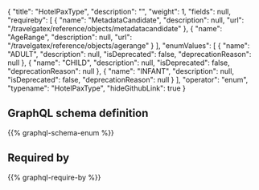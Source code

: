 {
  "title": "HotelPaxType",
  "description": "",
  "weight": 1,
  "fields": null,
  "requireby": [
    {
      "name": "MetadataCandidate",
      "description": null,
      "url": "/travelgatex/reference/objects/metadatacandidate"
    },
    {
      "name": "AgeRange",
      "description": null,
      "url": "/travelgatex/reference/objects/agerange"
    }
  ],
  "enumValues": [
    {
      "name": "ADULT",
      "description": null,
      "isDeprecated": false,
      "deprecationReason": null
    },
    {
      "name": "CHILD",
      "description": null,
      "isDeprecated": false,
      "deprecationReason": null
    },
    {
      "name": "INFANT",
      "description": null,
      "isDeprecated": false,
      "deprecationReason": null
    }
  ],
  "operator": "enum",
  "typename": "HotelPaxType",
  "hideGithubLink": true
}
## GraphQL schema definition

{{% graphql-schema-enum %}}

## Required by

{{% graphql-require-by %}}

